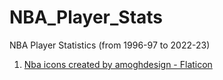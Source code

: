 # NBA_Player_Stats
 NBA Player Statistics (from 1996-97 to 2022-23)


1. <a href="https://www.flaticon.com/free-icons/nba" title="nba icons">Nba icons created by amoghdesign - Flaticon</a>